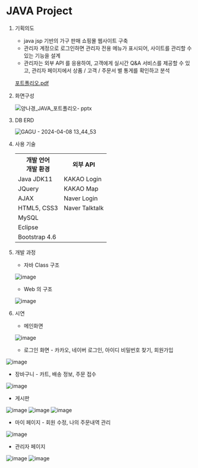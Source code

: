 # JAVA Project 
1. 기획의도
   - java jsp 기반의 가구 판매 쇼핑몰 웹사이트 구축 
   - 관리자 계정으로 로그인하면 관리자 전용 메뉴가 표시되어, 사이트를 관리할 수 있는 기능을 설계 
   - 관리자는 외부 API 를 응용하여, 고객에게 실시간 Q&A 서비스를 제공할 수 있고, 관리자 페이지에서 상품 / 고객 / 주문서 별 통게를 확인하고 분석 
   
   [포트폴리오.pdf](https://github.com/user-attachments/files/16082582/_.pdf)

2. 화면구성
 
   ![양나경_JAVA_포트폴리오- pptx](https://github.com/nagyng/shoppingmall/assets/159399610/55b00f0f-7765-4d6b-8fc1-49db8c8e2005)

     
3. DB ERD

   ![GAGU - 2024-04-08 13_44_53](https://github.com/nagyng/shoppingmall/assets/159399610/f828bc76-30b2-453b-909c-263acc109399)

4. 사용 기술
   <table>
      <tr>
         <th>개발 언어<br>개발 환경</th>
         <th>외부 API</th>
      </tr>
      <tr>
         <td>Java JDK11</td>
         <td>KAKAO Login</td>
      </tr>
      <tr>
         <td>JQuery</td>
         <td>KAKAO Map</td>
      </tr>
      <tr>
         <td>AJAX</td>
         <td>Naver Login</td>
      </tr>
      <tr>
         <td>HTML5, CSS3</td>
         <td>Naver Talktalk</td>
      </tr>
      <tr>
         <td colspan="2">MySQL</td>
      </tr>
      <tr>
         <td colspan="2">Eclipse</td>
      </tr>
      <tr>
         <td colspan="2">Bootstrap 4.6</td>
      </tr>
   </table> 
   
5. 개발 과정
   - 자바 Class 구조 <br>

   ![image](https://github.com/nagyng/shoppingmall/assets/159399610/ce361005-fbad-4dc9-ad53-6146d6378ab5)
   - Web 의 구조 <br>
   
    ![image](https://github.com/nagyng/shoppingmall/assets/159399610/c9b28ee4-d9c1-41d3-aabe-02321239c385)


6. 시연
   - 메인화면 <br> 

   ![image](https://github.com/nagyng/shoppingmall/assets/159399610/1cee1c19-d929-4574-9183-379d4bcd9835)

   - 로그인 화면 - 카카오, 네이버 로그인, 아이디 비밀번호 찾기, 회원가입<br>

  ![image](https://github.com/nagyng/shoppingmall/assets/159399610/e9849461-f689-4bc6-bc0d-699116a09f91)

   - 장바구니 - 카트, 배송 정보, 주문 접수

   ![image](https://github.com/nagyng/shoppingmall/assets/159399610/3442ad57-c855-43e7-84b5-6f573b7e2617)

   - 게시판 <br>

  ![image](https://github.com/nagyng/shoppingmall/assets/159399610/885cb0d6-5f3f-44f0-b488-c4e8afac49cc)
  ![image](https://github.com/nagyng/shoppingmall/assets/159399610/8793250c-e076-42f4-a82a-8d15711a893f)
![image](https://github.com/nagyng/shoppingmall/assets/159399610/d32adf27-5bf1-4627-8129-3c2b6cc252a3)

   - 마이 페이지 - 회원 수정, 나의 주문내역 관리<br>

![image](https://github.com/nagyng/shoppingmall/assets/159399610/9ae0fe30-897e-4c59-a8a1-9da02591b17d)


   - 관리자 페이지 <br>

  ![image](https://github.com/nagyng/shoppingmall/assets/159399610/c903c68c-53c8-4449-b775-85339ee6b0ed)
   ![image](https://github.com/nagyng/shoppingmall/assets/159399610/eba4bcae-9ac2-4cae-87a3-91359a834a8d)



